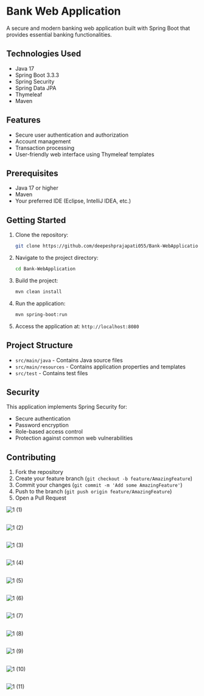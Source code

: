 # Bank Web Application

A secure and modern banking web application built with Spring Boot that provides essential banking functionalities.

## Technologies Used

- Java 17
- Spring Boot 3.3.3
- Spring Security
- Spring Data JPA
- Thymeleaf
- Maven

## Features

- Secure user authentication and authorization
- Account management
- Transaction processing
- User-friendly web interface using Thymeleaf templates

## Prerequisites

- Java 17 or higher
- Maven
- Your preferred IDE (Eclipse, IntelliJ IDEA, etc.)

## Getting Started

1. Clone the repository:
   ```bash
   git clone https://github.com/deepeshprajapati055/Bank-WebApplication/
   ```

2. Navigate to the project directory:
   ```bash
   cd Bank-WebApplication
   ```

3. Build the project:
   ```bash
   mvn clean install
   ```

4. Run the application:
   ```bash
   mvn spring-boot:run
   ```

5. Access the application at: `http://localhost:8080`

## Project Structure

- `src/main/java` - Contains Java source files
- `src/main/resources` - Contains application properties and templates
- `src/test` - Contains test files

## Security

This application implements Spring Security for:
- Secure authentication
- Password encryption
- Role-based access control
- Protection against common web vulnerabilities

## Contributing

1. Fork the repository
2. Create your feature branch (`git checkout -b feature/AmazingFeature`)
3. Commit your changes (`git commit -m 'Add some AmazingFeature'`)
4. Push to the branch (`git push origin feature/AmazingFeature`)
5. Open a Pull Request

![1 (1)](https://github.com/user-attachments/assets/467585ab-3ebe-4723-8cb1-4b78ec5c43b8)
## 
![1 (2)](https://github.com/user-attachments/assets/066478e9-c492-40ee-91bc-82e31fc9f356)
## 
![1 (3)](https://github.com/user-attachments/assets/6bea920a-ded8-42db-bed1-1978ef046a02)
## 
![1 (4)](https://github.com/user-attachments/assets/fbf63fb8-a2d1-4ea5-8366-bc20db3a165e)
## 
![1 (5)](https://github.com/user-attachments/assets/e5f5439c-84e8-4e52-859a-029e1a3a6b2f)
## 
![1 (6)](https://github.com/user-attachments/assets/e4a3d6c8-d94b-434c-a603-a05c01631e04)
## 
![1 (7)](https://github.com/user-attachments/assets/e0e936ef-acae-4ee4-b223-ca217483d626)
## 
![1 (8)](https://github.com/user-attachments/assets/4d40443a-e082-49ad-bb08-ca3e448528d7)
## 
![1 (9)](https://github.com/user-attachments/assets/7bae32e4-3980-4e8f-9756-d9cd9d1360a4)
## 
![1 (10)](https://github.com/user-attachments/assets/aa93c8da-bc0b-4f32-b86d-2f18736f679e)
## 
![1 (11)](https://github.com/user-attachments/assets/bfca261d-3a65-4ae0-8027-4f86afbe38c2)

